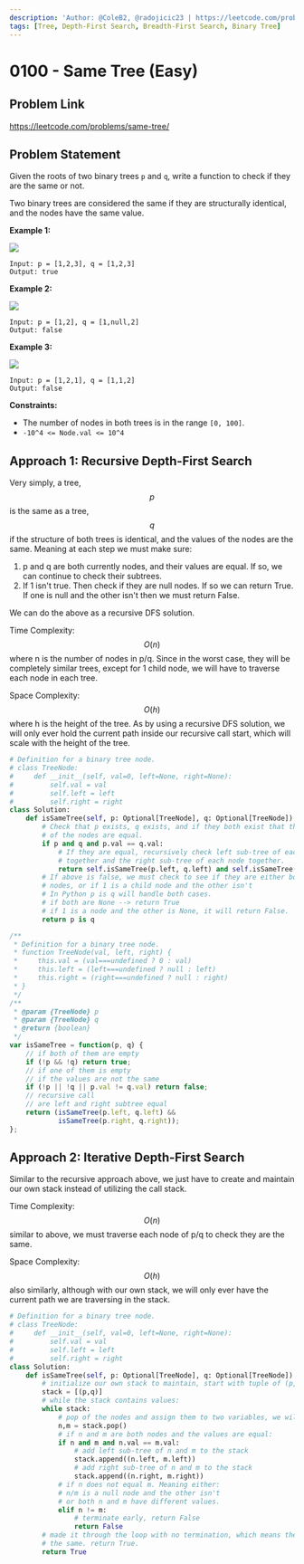 ```yaml
---
description: 'Author: @ColeB2, @radojicic23 | https://leetcode.com/problems/same-tree/'
tags: [Tree, Depth-First Search, Breadth-First Search, Binary Tree]
---
```


# 0100 - Same Tree (Easy)

## Problem Link

https://leetcode.com/problems/same-tree/

## Problem Statement

Given the roots of two binary trees `p` and `q`, write a function to check if they are the same or not.

Two binary trees are considered the same if they are structurally identical, and the nodes have the same value.

**Example 1:**

![](https://assets.leetcode.com/uploads/2020/12/20/ex1.jpg)

```
Input: p = [1,2,3], q = [1,2,3]
Output: true
```

**Example 2:**

![](https://assets.leetcode.com/uploads/2020/12/20/ex2.jpg)

```
Input: p = [1,2], q = [1,null,2]
Output: false
```

**Example 3:**

![](https://assets.leetcode.com/uploads/2020/12/20/ex3.jpg)

```
Input: p = [1,2,1], q = [1,1,2]
Output: false
```

**Constraints:**

- The number of nodes in both trees is in the range `[0, 100]`.
- `-10^4 <= Node.val <= 10^4`

## Approach 1: Recursive Depth-First Search

Very simply, a tree, $$p$$ is the same as a tree, $$q$$ if the structure of both trees is identical, and the values of the nodes are the same. Meaning at each step we must make sure:
1. p and q are both currently nodes, and their values are equal. If so, we can continue to check their subtrees.
2. If 1 isn't true. Then check if they are null nodes. If so we can return True. If one is null and the other isn't then we must return False.

We can do the above as a recursive DFS solution.

Time Complexity: $$O(n)$$ where n is the number of nodes in p/q. Since in the worst case, they will be completely similar trees, except for 1 child node, we will have to traverse each node in each tree.

Space Complexity: $$O(h)$$ where h is the height of the tree. As by using a recursive DFS solution, we will only ever hold the current path inside our recursive call start, which will scale with the height of the tree.

<Tabs>
<TabItem value="python" label="Python">
<SolutionAuthor name="@ColeB2"/>

```py
# Definition for a binary tree node.
# class TreeNode:
#     def __init__(self, val=0, left=None, right=None):
#         self.val = val
#         self.left = left
#         self.right = right
class Solution:
    def isSameTree(self, p: Optional[TreeNode], q: Optional[TreeNode]) -> bool:
        # Check that p exists, q exists, and if they both exist that the values
        # of the nodes are equal.
        if p and q and p.val == q.val:
            # If they are equal, recursively check left sub-tree of each node
            # together and the right sub-tree of each node together.
            return self.isSameTree(p.left, q.left) and self.isSameTree(p.right,q.right)
        # If above is false, we must check to see if they are either both null
        # nodes, or if 1 is a child node and the other isn't
        # In Python p is q will handle both cases.
        # if both are None --> return True
        # if 1 is a node and the other is None, it will return False.
        return p is q
```
</TabItem>

<TabItem value="js" label="JavaScript">
<SolutionAuthor name="@radojicic23"/>

```js
/**
 * Definition for a binary tree node.
 * function TreeNode(val, left, right) {
 *     this.val = (val===undefined ? 0 : val)
 *     this.left = (left===undefined ? null : left)
 *     this.right = (right===undefined ? null : right)
 * }
 */
/**
 * @param {TreeNode} p
 * @param {TreeNode} q
 * @return {boolean}
 */
var isSameTree = function(p, q) {
    // if both of them are empty
    if (!p && !q) return true;
    // if one of them is empty 
    // if the values are not the same
    if (!p || !q || p.val != q.val) return false;
    // recursive call
    // are left and right subtree equal
    return (isSameTree(p.left, q.left) && 
            isSameTree(p.right, q.right));
};
```
</TabItem>
</Tabs>

## Approach 2: Iterative Depth-First Search

Similar to the recursive approach above, we just have to create and maintain our own stack instead of utilizing the call stack.

Time Complexity: $$O(n)$$ similar to above, we must traverse each node of p/q to check they are the same.

Space Complexity: $$O(h)$$ also similarly, although with our own stack, we will only ever have the current path we are traversing in the stack.

<Tabs>
<TabItem value="python" label="Python">
<SolutionAuthor name="@ColeB2"/>

```py
# Definition for a binary tree node.
# class TreeNode:
#     def __init__(self, val=0, left=None, right=None):
#         self.val = val
#         self.left = left
#         self.right = right
class Solution:
    def isSameTree(self, p: Optional[TreeNode], q: Optional[TreeNode]) -> bool:
        # initialize our own stack to maintain, start with tuple of (p,q)
        stack = [(p,q)]
        # while the stack contains values:
        while stack:
            # pop of the nodes and assign them to two variables, we will use n,m.
            n,m = stack.pop()
            # if n and m are both nodes and the values are equal:
            if n and m and n.val == m.val:
                # add left sub-tree of n and m to the stack
                stack.append((n.left, m.left))
                # add right sub-tree of n and m to the stack
                stack.append((n.right, m.right))
            # if n does not equal m. Meaning either:
            # n/m is a null node and the other isn't
            # or both n and m have different values.
            elif n != m:
                # terminate early, return False
                return False
        # made it through the loop with no termination, which means the trees are
        # the same. return True.
        return True
```
</TabItem>
</Tabs>





